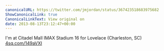 ```yaml
---
canonicalURL: https://twitter.com/jmjordan/status/367423518683975682
ShowCanonicalLink: true
CanonicalLinkText: View original on
date: 2013-08-13T23:12:47+00:00
---
```

I'm at Citadel Mall IMAX Stadium 16 for Lovelace (Charleston, SC) [4sq.com/149aVXI](http://4sq.com/149aVXI)